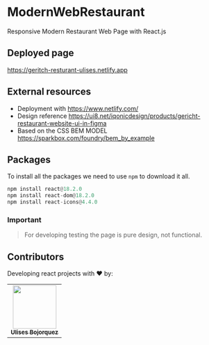 # ModernWebRestaurant
Responsive Modern Restaurant Web Page with React.js

## Deployed page
https://geritch-resturant-ulises.netlify.app

## External resources
* Deployment with https://www.netlify.com/
* Design reference https://ui8.net/iqonicdesign/products/gericht-restaurant-website-ui-in-figma
* Based on the CSS BEM MODEL https://sparkbox.com/foundry/bem_by_example

## Packages

To install all the packages we need to use ``npm`` to download it all.

```python
npm install react@18.2.0
npm install react-dom@18.2.0
npm install react-icons@4.4.0
```
### Important
> For developing testing the page is pure design, not functional.

## Contributors
Developing react projects with ❤️ by:
<table>
  <tr>
    <td align="center"><a href="https://github.com/UlisesBojorquez"><img src="https://avatars.githubusercontent.com/u/35876113?v=4" width="100px;" alt=""/><br /><sub><b>Ulises Bojorquez</b></sub></a><br /></td>
  </tr>
